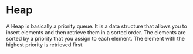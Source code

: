 # Heap

A Heap is basically a priority queue. It is a data structure that allows you to
insert elements and then retrieve them in a sorted order. The elements are
sorted by a priority that you assign to each element. The element with the
highest priority is retrieved first.
